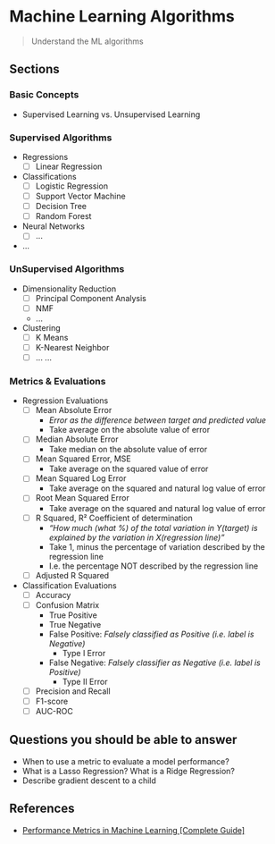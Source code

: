 # Machine Learning Algorithms

> Understand the ML algorithms

## Sections

### Basic Concepts

- Supervised Learning vs. Unsupervised Learning

### Supervised Algorithms

- Regressions
  - [ ] Linear Regression
- Classifications
  - [ ] Logistic Regression
  - [ ] Support Vector Machine
  - [ ] Decision Tree
  - [ ] Random Forest
- Neural Networks
  - [ ] ...
- ...

### UnSupervised Algorithms

- Dimensionality Reduction
  - [ ] Principal Component Analysis
  - [ ] NMF
  - ...
- Clustering
  - [ ] K Means
  - [ ] K-Nearest Neighbor
  - [ ] ...
...

### Metrics & Evaluations

- Regression Evaluations
  - [ ] Mean Absolute Error
    - _Error as the difference between target and predicted value_
    - Take average on the absolute value of error
  - [ ] Median Absolute Error
    - Take median on the absolute value of error
  - [ ] Mean Squared Error, MSE
    - Take average on the squared value of error
  - [ ] Mean Squared Log Error
    - Take average on the squared and natural log value of error
  - [ ] Root Mean Squared Error
    - Take average on the squared and natural log value of error
  - [ ] R Squared, R² Coefficient of determination
    - _“How much (what %) of the total variation in Y(target) is explained by the variation in X(regression line)”_
    - Take 1, minus the percentage of variation described by the regression line
    - I.e. the percentage NOT described by the regression line
  - [ ] Adjusted R Squared

- Classification Evaluations
  - [ ] Accuracy
  - [ ] Confusion Matrix
    - True Positive
    - True Negative
    - False Positive: _Falsely classified as Positive (i.e. label is Negative)_
      - Type I Error
    - False Negative: _Falsely classifier as Negative (i.e. label is Positive)_
      - Type II Error
  - [ ] Precision and Recall
  - [ ] F1-score
  - [ ] AUC-ROC

## Questions you should be able to answer

- When to use a metric to evaluate a model performance?
- What is a Lasso Regression? What is a Ridge Regression?
- Describe gradient descent to a child

## References

- [Performance Metrics in Machine Learning \[Complete Guide\]](https://neptune.ai/blog/performance-metrics-in-machine-learning-complete-guide)

